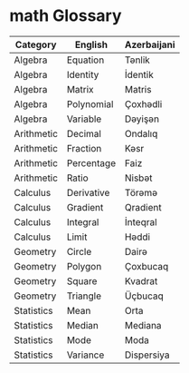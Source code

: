 # math Glossary

| Category | English | Azerbaijani |
|---------|---------|------------|
| Algebra | Equation | Tənlik |
| Algebra | Identity | İdentik |
| Algebra | Matrix | Matris |
| Algebra | Polynomial | Çoxhədli |
| Algebra | Variable | Dəyişən |
| Arithmetic | Decimal | Ondalıq |
| Arithmetic | Fraction | Kəsr |
| Arithmetic | Percentage | Faiz |
| Arithmetic | Ratio | Nisbət |
| Calculus | Derivative | Törəmə |
| Calculus | Gradient | Qradient |
| Calculus | Integral | İnteqral |
| Calculus | Limit | Həddi |
| Geometry | Circle | Dairə |
| Geometry | Polygon | Çoxbucaq |
| Geometry | Square | Kvadrat |
| Geometry | Triangle | Üçbucaq |
| Statistics | Mean | Orta |
| Statistics | Median | Mediana |
| Statistics | Mode | Moda |
| Statistics | Variance | Dispersiya |

